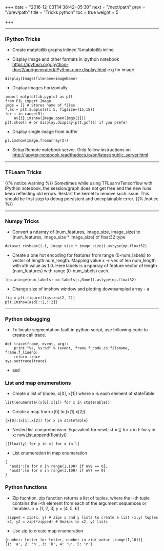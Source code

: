 +++
date = "2016-12-03T14:38:42+05:30"
next = "/next/path"
prev = "/prev/path"
title = "Tricks python"
toc = true
weight = 5

+++

*** 
### IPython Tricks
* Create matplotlib graphs inlined 
%matplotlib inline

* Display image and other formats in ipython notebook
https://ipython.org/ipython-doc/2/api/generated/IPython.core.display.html
e.g for image
~~~
display(Image(filename=imageName)
~~~

* Display images horizontally
~~~
import matplotlib.pyplot as plt
from PIL import Image
imgs = [] # Stores name of files  
f,ax = plt.subplots(1,5, figsize=(15,15))
for i in range(5):
    ax[i].imshow(Image.open(imgs[i]))
plt.show() # or display.display(plt.gcf()) if you prefer
~~~

* Display single image from buffer
~~~
pl.imshow(Image.fromarray(X)) 
~~~

* Setup Remote notebook server.
Only follow instructions on http://jupyter-notebook.readthedocs.io/en/latest/public_server.html


***
### TFLearn Tricks

{{% notice warning %}}
Sometimes while using TFLearn/Tensorflow with IPython notebook, the session/graph does not get free and the new runs keep reflecting old errors. Restart the kernel to remove such issue. This should be first step to debug persistent and unexplainable error. 
{{% /notice %}}

***
### Numpy Tricks
* Convert a ndarray of (num_features, image_size, image_size) to (num_features, image_size * image_size) of float32 type
~~~
dataset.reshape((-1, image_size * image_size)).astype(np.float32)
~~~

* Create a one hot encoding for features from range (0-num_labels) to vector of length num_length. Mapping value x -> vec of len num_length with xth value as 1.0.
Here labels is a nparray of feature vector of length (num_features) with range (0-num_labels) each.
~~~
(np.arange(num_labels) == labels[:,None]).astype(np.float32)
~~~

* Change size of imshow window and plotting downsampled array - a 
~~~
fig = plt.figure(figsize=(2, 2))
plt.imshow(asd[::2,::2])
~~~

***
### Python debugging

* To locate segmentation fault in python script, use following code to create call trace.
~~~
def trace(frame, event, arg):
    print "%s, %s:%d" % (event, frame.f_code.co_filename, frame.f_lineno)
    return trace
sys.settrace(trace)
~~~

* asd

### List and map enumerations

* Create a list of (index, x[0], x[1]) where x is each element of stateTable
~~~
list(enumerate((x[0],x[1]) for x in stateTable))
~~~

* Create a map from x[0] to (x[1],x[2]) 
~~~
{x[0]:(x[1],x[2]) for x in stateTable}
~~~

* Nested list comprehension. Equivalent for 
newList = []
for x in l:
  for y in x:
    newList.append(float(y))
~~~
[[float(y) for y in x] for x in l]
~~~

* List enumeration in map enumaration
~~~
{
  'asd1':[n for n in range(1,100) if n%9 == 0],
  'asd2':[n for n in range(1,100) if n%7 == 0]
}
~~~  

### Python functions

* Zip fucntion. zip function returns a list of tuples, where the i-th tuple contains the i-th element from each of the argument sequences or iterables. 
 x = [1, 2, 3]
 y = [4, 5, 6]
~~~
 zipped = zip(x, y) # Zips x and y lists to create a list (x,y) tuples
 x2, y2 = zip(*zipped) # Unzips to x2, y2 lists
~~~ 

* Use zip to create map enumeration
~~~
{number: letter for letter, number in zip('ankur',range(1,10))}
{1: 'a', 2: 'n', 3: 'k', 4: 'u', 5: 'r'}
~~~
 
